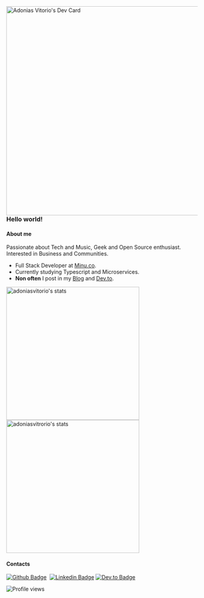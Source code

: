 <img src="https://api.daily.dev/devcards/d227ea03471e4ce9b8f02353ed1b6197.png?r=602" align="right" height="550em"  alt="Adonias Vitorio's Dev Card"/>

### Hello world!
#### About me
Passionate about Tech and Music, Geek and Open Source enthusiast.<br />
Interested in Business and Communities.

- Full Stack Developer at [Minu.co](https://www.minu.co/).
- Currently studying Typescript and Microservices.
- **Non often** I post in my [Blog](https://adoniasvitorio.com.br) and [Dev.to](https://dev.to/adoniasvitorio). 

<img width="350em" src="https://github-readme-stats.vercel.app/api/top-langs/?username=adoniasvitorio&hide=html,css,blade,scss&layout=compact" alt="adoniasvitorio's stats"/>
<img width="350em" src="https://github-readme-stats.vercel.app/api?username=adoniasvitorio&show_icons=true" alt="adoniasvitrorio's stats"/>

#### Contacts</br>

[![Github Badge](https://img.shields.io/badge/-Github-000?style=flat-square&logo=Github&logoColor=white&link=https://github.com/adoniasvitorio)](https://github.com/adoniasvitorio)&nbsp;
[![Linkedin Badge](https://img.shields.io/badge/-LinkedIn-blue?style=flat-square&logo=Linkedin&logoColor=white&link=https://www.linkedin.com/in/adoniasvitorio/)](https://www.linkedin.com/in/adoniasvitorio/)
[![Dev.to Badge](https://img.shields.io/badge/dev.to-0A0A0A??style=for-the-badge&logo=dev.to&logoColor=white/)](https://dev.to/adoniasvitorio/)

<p align="left"> <img src="https://komarev.com/ghpvc/?username=adoniasvitorio" alt="Profile views" /> </p>
